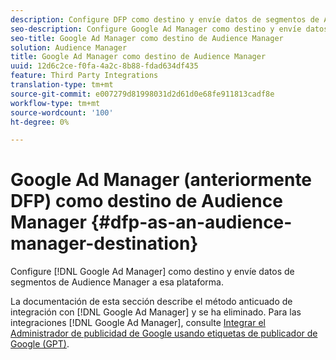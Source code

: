 ```yaml
---
description: Configure DFP como destino y envíe datos de segmentos de Audience Manager a esa plataforma.
seo-description: Configure Google Ad Manager como destino y envíe datos de segmentos de Audience Manager a esa plataforma.
seo-title: Google Ad Manager como destino de Audience Manager
solution: Audience Manager
title: Google Ad Manager como destino de Audience Manager
uuid: 12d6c2ce-f0fa-4a2c-8b88-fdad634df435
feature: Third Party Integrations
translation-type: tm+mt
source-git-commit: e007279d81998031d2d61d0e68fe911813cadf8e
workflow-type: tm+mt
source-wordcount: '100'
ht-degree: 0%

---
```



# Google Ad Manager (anteriormente DFP) como destino de Audience Manager {#dfp-as-an-audience-manager-destination}

Configure [!DNL Google Ad Manager] como destino y envíe datos de segmentos de Audience Manager a esa plataforma.

La documentación de esta sección describe el método anticuado de integración con [!DNL Google Ad Manager] y se ha eliminado. Para las integraciones [!DNL Google Ad Manager], consulte [Integrar el Administrador de publicidad de Google usando etiquetas de publicador de Google (GPT)](../integration/gpt-aam-destination/gpt-aam-requirements.md).
